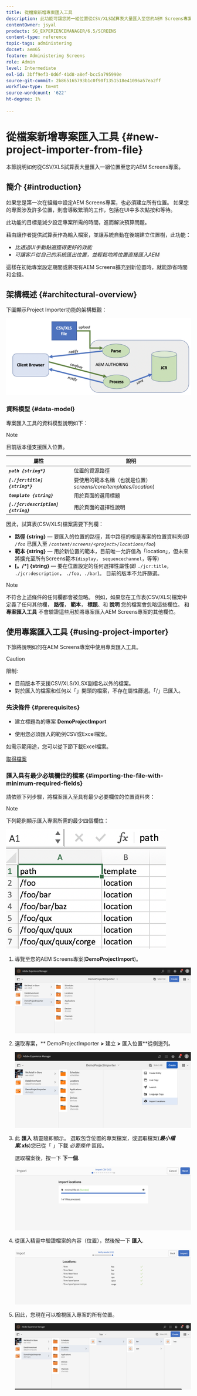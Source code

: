 ```yaml
---
title: 從檔案新增專案匯入工具
description: 此功能可讓您將一組位置從CSV/XLS試算表大量匯入至您的AEM Screens專案。
contentOwner: jsyal
products: SG_EXPERIENCEMANAGER/6.5/SCREENS
content-type: reference
topic-tags: administering
docset: aem65
feature: Administering Screens
role: Admin
level: Intermediate
exl-id: 3bff9ef3-0d6f-41d8-a8ef-bcc5a795990e
source-git-commit: 2b865165793b1c0f90f1351518e41096a57ea2ff
workflow-type: tm+mt
source-wordcount: '622'
ht-degree: 1%

---
```


# 從檔案新增專案匯入工具 {#new-project-importer-from-file}

本節說明如何從CSV/XLS試算表大量匯入一組位置至您的AEM Screens專案。

## 簡介 {#introduction}

如果您是第一次在組織中設定AEM Screens專案，也必須建立所有位置。 如果您的專案涉及許多位置，則會導致繁瑣的工作，包括在UI中多次點按和等待。

此功能的目標是減少設定專案所需的時間，進而解決預算問題。

藉由讓作者提供試算表作為輸入檔案，並讓系統自動在後端建立位置樹，此功能：

* *比透過UI手動點選獲得更好的效能*
* *可讓客戶從自己的系統匯出位置，並輕鬆地將位置直接匯入AEM*

這樣在初始專案設定期間或將現有AEM Screens擴充到新位置時，就能節省時間和金錢。

## 架構概述 {#architectural-overview}

下圖顯示Project Importer功能的架構概觀：

![screen_shot_2019-05-14at20618pm](assets/screen_shot_2019-05-14at20618pm.png)

### 資料模型 {#data-model}

專案匯入工具的資料模型說明如下：

>[!NOTE]
>
>目前版本僅支援匯入位置。

| **屬性** | **說明** |
|---|---|
| ***`path {string*}`*** | 位置的資源路徑 |
| ***`[./jcr:title] {string*}`*** | 要使用的範本名稱（也就是位置） *screens/core/templates/location*) |
| ***`template {string}`*** | 用於頁面的選用標題 |
| ***`[./jcr:description] {string}`*** | 用於頁面的選擇性說明 |

因此，試算表(CSV/XLS)檔案需要下列欄：

* **路徑 {string}**  — 要匯入的位置的路徑，其中路徑的根是專案的位置資料夾(即 *`/foo`* 已匯入至 *`/content/screens/<project>/locations/foo`*)
* **範本 {string}**  — 用於新位置的範本，目前唯一允許值為「location」，但未來將擴充至所有Screens範本(`display`， `sequencechannel`，等等)
* **[。/*] {string}**  — 要在位置設定的任何選擇性屬性(即 `./jcr:title`， `./jcr:description`， `./foo, ./bar`)。 目前的版本不允許篩選。

>[!NOTE]
>
>不符合上述條件的任何欄都會被忽略。 例如，如果您在工作表(CSV/XLS)檔案中定義了任何其他欄， **路徑**， **範本**， **標題**、和 **說明** 您的檔案會忽略這些欄位。 和 **專案匯入工具** 不會驗證這些用於將專案匯入AEM Screens專案的其他欄位。

## 使用專案匯入工具 {#using-project-importer}

下節將說明如何在AEM Screens專案中使用專案匯入工具。

>[!CAUTION]
>
>限制:
>
>* 目前版本不支援CSV/XLS/XLSX副檔名以外的檔案。
>* 對於匯入的檔案和任何以「」開頭的檔案，不存在屬性篩選。「/」已匯入。
>

### 先決條件 {#prerequisites}

* 建立標題為的專案 **DemoProjectImport**

* 使用您必須匯入的範例CSV或Excel檔案。

如需示範用途，您可以從下節下載Excel檔案。

[取得檔案](assets/minimal-file.xls)

### 匯入具有最少必填欄位的檔案 {#importing-the-file-with-minimum-required-fields}

請依照下列步驟，將檔案匯入至具有最少必要欄位的位置資料夾：

>[!NOTE]
>
>下列範例顯示匯入專案所需的最少四個欄位：

![screen_shot_2019-05-14at21523pm](assets/screen_shot_2019-05-14at21523pm.png)

1. 導覽至您的AEM Screens專案(**DemoProjectImport**)。

   ![screen_shot_2019-05-12at52651am](assets/screen_shot_2019-05-12at52651am.png)

1. 選取專案，** DemoProjectImporter **>** 建立 **>** 匯入位置**從側邊列。

   ![screen_shot_2019-05-12at52433am](assets/screen_shot_2019-05-12at52433am.png)

1. 此 **匯入** 精靈隨即顯示。 選取包含位置的專案檔案，或選取檔案(***最小檔案.xls***)您已從「 」下載 *必要條件* 區段。

   選取檔案後，按一下 **下一個**.

   ![screen_shot_2019-05-15at113718am](assets/screen_shot_2019-05-15at113718am.png)

1. 從匯入精靈中驗證檔案的內容（位置），然後按一下 **匯入**.

   ![screen_shot_2019-05-12at53131am](assets/screen_shot_2019-05-12at53131am.png)

1. 因此，您現在可以檢視匯入專案的所有位置。

   ![screen_shot_2019-05-12at53450am](assets/screen_shot_2019-05-12at53450am.png)
